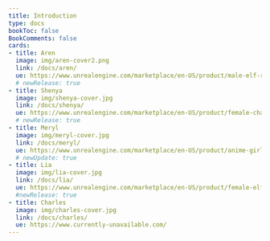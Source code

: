 ```yaml
---
title: Introduction
type: docs
bookToc: false
BookComments: false
cards:
- title: Aren
  image: img/aren-cover2.png
  link: /docs/aren/
  ue: https://www.unrealengine.com/marketplace/en-US/product/male-elf-ranger-character-aren
  # newRelease: true
- title: Shenya
  image: img/shenya-cover.jpg
  link: /docs/shenya/
  ue: https://www.unrealengine.com/marketplace/en-US/product/female-character-shenya
  # newRelease: true
- title: Meryl
  image: img/meryl-cover.jpg
  link: /docs/meryl/
  ue: https://www.unrealengine.com/marketplace/en-US/product/anime-girl-meryl
  # newUpdate: true
- title: Lia
  image: img/lia-cover.jpg
  link: /docs/lia/
  ue: https://www.unrealengine.com/marketplace/en-US/product/female-elf-ranger-character-lia
  #newRelease: true
- title: Charles
  image: img/charles-cover.jpg
  link: /docs/charles/
  ue: https://www.currently-unavailable.com/
---
```


<!-- <div class="wrap-collabsible">
  <input id="collapsible" class="toggle" type="checkbox">
  <label for="collapsible" class="lbl-toggle">Updates</label>
  <div class="collapsible-content">
    <div class="content-inner">
{{< columns >}}

---

**March 21, 2023**

I am working on rebuilding the characters documentation and creating a male and female elves.

<--- >


{{< /columns >}}
    </div>
  </div>
</div> -->
